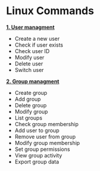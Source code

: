 # Linux Commands 

<a href="/commands/user-managment.md"><b>1. User managment</b></a>
 - Create a new user
 - Check if user exists
 - Check user ID
 - Modify user
 - Delete user
 - Switch user

<a href="/commands/group-managment.md"><b>2. Group managment</b></a>
 - Create group
 - Add group
 - Delete group
 - Modify group
 - List groups
 - Check group membership
 - Add user to group
 - Remove user from group
 - Modify group membership
 - Set group permissions
 - View group activity
 - Export group data
